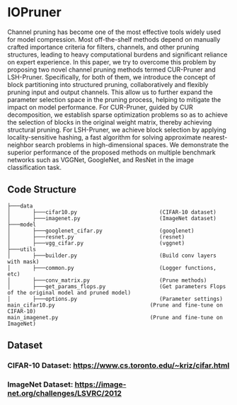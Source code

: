 # IOPruner

Channel pruning has become one of the most effective tools widely used for model compression. 
Most off-the-shelf methods depend on manually crafted importance criteria for filters, channels, and other pruning structures, leading to heavy computational burdens and significant reliance on expert experience.
In this paper, we try to overcome this problem by proposing two novel channel pruning methods termed CUR-Pruner and LSH-Pruner.
Specifically, for both of them, we introduce the concept of block partitioning into structured pruning, collaboratively and flexibly pruning input and output channels. 
This allow us to further expand the parameter selection space in the pruning process, helping to mitigate the impact on model performance.
For CUR-Pruner, guided by CUR decomposition, we establish sparse optimization problems so as to achieve the selection of blocks in the original weight matrix, thereby achieving structural pruning.
For LSH-Pruner, we achieve block selection by applying locality-sensitive hashing, a fast algorithm for solving approximate nearest-neighbor search problems in high-dimensional spaces.
We demonstrate the superior performance of the proposed methods on multiple benchmark networks such as VGGNet, GoogleNet, and ResNet in the image classification task. 

## Code Structure
```
├───data  
│       ├───cifar10.py                          (CIFAR-10 dataset)   
│       ├───imagenet.py                         (ImageNet dataset)  
├───model  
│       ├───googlenet_cifar.py                  (googlenet)
│       ├───resnet.py                           (resnet)
│       ├───vgg_cifar.py                        (vggnet)
├───utils  
│       ├───builder.py                          (Build conv layers with mask)
│       ├───common.py                           (Logger functions, etc)
│       ├───conv_matrix.py                      (Prune methods)
│       ├───get_params_flops.py                 (Get parameters Flops of the original model and pruned model)
│       ├───options.py                          (Parameter settings)
main_cifar10.py                              (Prune and fine-tune on CIFAR-10)
main_imagenet.py                             (Prune and fine-tune on ImageNet)
```

## Dataset
### CIFAR-10 Dataset: https://www.cs.toronto.edu/~kriz/cifar.html
### ImageNet Dataset: https://image-net.org/challenges/LSVRC/2012
